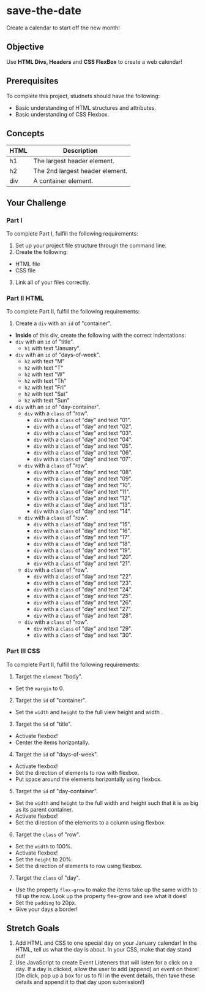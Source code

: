 # save-the-date

Create a calendar to start off the new month!

## Objective

Use **HTML Divs, Headers** and **CSS FlexBox** to create a web calendar!

## Prerequisites

To complete this project, studnets should have the following:
  * Basic understanding of HTML structures and attributes.
  * Basic understanding of CSS Flexbox.

## Concepts

HTML | Description
-----|------------
h1 | The largest header element.
h2 | The 2nd largest header element.
div | A container element.

## Your Challenge

### Part I

To complete Part I, fulfill the following requirements:

1. Set up your project file structure through the command line.
2. Create the following:
* HTML file
* CSS file
3. Link all of your files correctly.

### Part II HTML

To complete Part II, fulfill the following requirements:

1. Create a ```div``` with an ```id``` of "container".
  * **Inside** of this div, create the following with the correct indentations:
  * ```div``` with an ```id``` of "title".
    * ```h1``` with text "January".
  * ```div``` with an ```id``` of "days-of-week".
    * ```h2``` with text "M"
    * ```h2``` with text "T"
    * ```h2``` with text "W"
    * ```h2``` with text "Th"
    * ```h2``` with text "Fri"
    * ```h2``` with text "Sat"
    * ```h2``` with text "Sun"
  * ```div``` with an ```id``` of "day-container".
    * ```div``` with a ```class``` of "row".
      * ```div``` with a ```class``` of "day" and text "01".
      * ```div``` with a ```class``` of "day" and text "02".
      * ```div``` with a ```class``` of "day" and text "03".
      * ```div``` with a ```class``` of "day" and text "04".
      * ```div``` with a ```class``` of "day" and text "05".
      * ```div``` with a ```class``` of "day" and text "06".
      * ```div``` with a ```class``` of "day" and text "07".
    * ```div``` with a ```class``` of "row".
      * ```div``` with a ```class``` of "day" and text "08".
      * ```div``` with a ```class``` of "day" and text "09".
      * ```div``` with a ```class``` of "day" and text "10".
      * ```div``` with a ```class``` of "day" and text "11".
      * ```div``` with a ```class``` of "day" and text "12".
      * ```div``` with a ```class``` of "day" and text "13".
      * ```div``` with a ```class``` of "day" and text "14".
    * ```div``` with a ```class``` of "row".
      * ```div``` with a ```class``` of "day" and text "15".
      * ```div``` with a ```class``` of "day" and text "16".
      * ```div``` with a ```class``` of "day" and text "17".
      * ```div``` with a ```class``` of "day" and text "18".
      * ```div``` with a ```class``` of "day" and text "19".
      * ```div``` with a ```class``` of "day" and text "20".
      * ```div``` with a ```class``` of "day" and text "21".
    * ```div``` with a ```class``` of "row".
      * ```div``` with a ```class``` of "day" and text "22".
      * ```div``` with a ```class``` of "day" and text "23".
      * ```div``` with a ```class``` of "day" and text "24".
      * ```div``` with a ```class``` of "day" and text "25".
      * ```div``` with a ```class``` of "day" and text "26".
      * ```div``` with a ```class``` of "day" and text "27".
      * ```div``` with a ```class``` of "day" and text "28".
    * ```div``` with a ```class``` of "row".
      * ```div``` with a ```class``` of "day" and text "29".
      * ```div``` with a ```class``` of "day" and text "30".

### Part III CSS

To complete Part II, fulfill the following requirements:
1. Target the ```element``` "body".
  * Set the ```margin``` to 0.
2. Target the ```id``` of "container".
  * Set the ```width``` and ```height``` to the full view height and width .
3. Target the ```id``` of "title".
  * Activate flexbox!
  * Center the items horizontally.
4. Target the ```id``` of "days-of-week".
  * Activate flexbox!
  * Set the direction of elements to row with flexbox.
  * Put space around the elements horizontally using flexbox.
5. Target the ```id``` of "day-container".
  * Set the ```width``` and ```height``` to the full width and height such that it is as big as its parent container.
  * Activate flexbox!
  * Set the direction of the elements to a column using flexbox.
6. Target the ```class``` of "row".
  * Set the ```width``` to 100%.
  * Activate flexbox!
  * Set the ```height``` to 20%.
  * Set the direction of elements to row using flexbox.
7. Target the ```class``` of "day".
  * Use the property ```flex-grow``` to make the items take up the same width to fill up the row. Look up the property flex-grow and see what it does!
  * Set the ```padding``` to 20px.
  * Give your days a border!

## Stretch Goals
1. Add HTML and CSS to one special day on your January calendar! In the HTML, tell us what the day is about. In your CSS, make that day stand out!
2. Use JavaScript to create Event Listeners that will listen for a click on a day. If a day is clicked, allow the user to add (append) an event on there! (On click, pop up a box for us to fill in the event details, then take these details and append it to that day upon submission!)
